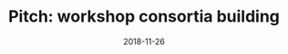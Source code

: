 ---
title: "Pitch: workshop consortia building"
collection: talks
type: "Invited talks"
permalink: /talks/20181126
venue: "Digital Society conference 2918"
date: 2018-11-26
location: "the Netherlands"
---